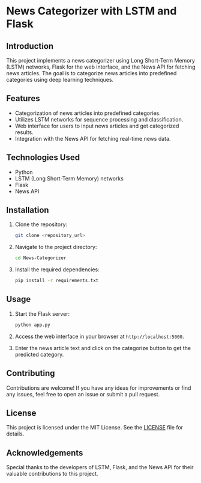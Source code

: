 # News Categorizer with LSTM and Flask

## Introduction
This project implements a news categorizer using Long Short-Term Memory (LSTM) networks, Flask for the web interface, and the News API for fetching news articles. The goal is to categorize news articles into predefined categories using deep learning techniques.

## Features
- Categorization of news articles into predefined categories.
- Utilizes LSTM networks for sequence processing and classification.
- Web interface for users to input news articles and get categorized results.
- Integration with the News API for fetching real-time news data.

## Technologies Used
- Python
- LSTM (Long Short-Term Memory) networks
- Flask
- News API

## Installation
1. Clone the repository:
    ```bash
    git clone <repository_url>
    ```

2. Navigate to the project directory:
    ```bash
    cd News-Categorizer
    ```

3. Install the required dependencies:
    ```bash
    pip install -r requirements.txt
    ```

## Usage
1. Start the Flask server:
    ```bash
    python app.py
    ```

2. Access the web interface in your browser at `http://localhost:5000`.

3. Enter the news article text and click on the categorize button to get the predicted category.

## Contributing
Contributions are welcome! If you have any ideas for improvements or find any issues, feel free to open an issue or submit a pull request.

## License
This project is licensed under the MIT License. See the [LICENSE](LICENSE) file for details.

## Acknowledgements
Special thanks to the developers of LSTM, Flask, and the News API for their valuable contributions to this project.

